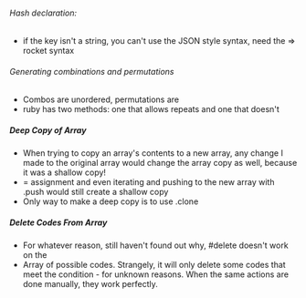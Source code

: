 ###### Hash declaration:
* if the key isn't a string, you can't use the JSON style syntax, need the => rocket syntax
###### Generating combinations and permutations
* Combos are unordered, permutations are
* ruby has two methods: one that allows repeats and one that doesn't
##### Deep Copy of Array
* When trying to copy an array's contents to a new array, any change I made to the original array would change the array copy as well, because it was a shallow copy!
* = assignment and even iterating and pushing to the new array with .push would still create a shallow copy
* Only way to make a deep copy is to use .clone
##### Delete Codes From Array
* For whatever reason, still haven't found out why, #delete doesn't work on the
* Array of possible codes. Strangely, it will only delete some codes that meet the condition - for unknown reasons. When the same actions are done manually, they work perfectly.
